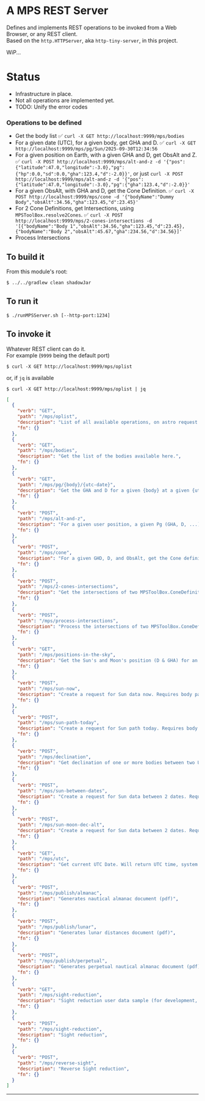 # A MPS REST Server

Defines and implements REST operations to be invoked from a Web Browser, or any REST client.  
Based on the `http.HTTPServer`, aka `http-tiny-server`, in this project.  

WiP...  

# Status
- Infrastructure in place. 
- Not all operations are implemented yet.
- TODO: Unify the error codes

### Operations to be defined
- Get the body list ✅ `curl -X GET http://localhost:9999/mps/bodies`
- For a given date (UTC), for a given body, get GHA and D. ✅ `curl -X GET http://localhost:9999/mps/pg/Sun/2025-09-30T12:34:56`
- For a given position on Earth, with a given GHA and D, get ObsAlt and Z. ✅ `curl -X POST http://localhost:9999/mps/alt-and-z -d '{"pos":{"latitude":47.0,"longitude":-3.0},"pg":{"hp":0.0,"sd":0.0,"gha":123.4,"d":-2.0}}'`, or just `curl -X POST http://localhost:9999/mps/alt-and-z -d '{"pos":{"latitude":47.0,"longitude":-3.0},"pg":{"gha":123.4,"d":-2.0}}'`  
- For a given ObsAlt, with GHA and D, get the Cone Definition. ✅ `curl -X POST http://localhost:9999/mps/cone -d '{"bodyName":"Dummy Body","obsAlt":34.56,"gha":123.45,"d":23.45}'`
- For 2 Cone Definitions, get Intersections, using `MPSToolBox.resolve2Cones`. ✅ `curl -X POST http://localhost:9999/mps/2-cones-intersections -d '[{"bodyName":"Body 1","obsAlt":34.56,"gha":123.45,"d":23.45},{"bodyName":"Body 2","obsAlt":45.67,"gha":234.56,"d":34.56}]' `
- Process Intersections

## To build it
From this module's root:
```
$ ../../gradlew clean shadowJar
```

## To run it
```
$ ./runMPSServer.sh [--http-port:1234]
```

## To invoke it
Whatever REST client can do it.  
For example (`9999` being the default port)
```
$ curl -X GET http://localhost:9999/mps/oplist
```
or, if `jq` is available
```
$ curl -X GET http://localhost:9999/mps/oplist | jq
```

```json
[
  {
    "verb": "GET",
    "path": "/mps/oplist",
    "description": "List of all available operations, on astro request manager.",
    "fn": {}
  },
  {
    "verb": "GET",
    "path": "/mps/bodies",
    "description": "Get the list of the bodies available here.",
    "fn": {}
  },
  {
    "verb": "GET",
    "path": "/mps/pg/{body}/{utc-date}",
    "description": "Get the GHA and D for a given {body} at a given {utc duration}",
    "fn": {}
  },
  {
    "verb": "POST",
    "path": "/mps/alt-and-z",
    "description": "For a given user position, a given Pg (GHA, D, ...), get Observed Altitude and Azimut.",
    "fn": {}
  },
  {
    "verb": "POST",
    "path": "/mps/cone",
    "description": "For a given GHD, D, and ObsAlt, get the Cone definition (MPSToolBox.ConeDefinition).",
    "fn": {}
  },
  {
    "verb": "POST",
    "path": "/mps/2-cones-intersections",
    "description": "Get the intersections of two MPSToolBox.ConeDefinition.",
    "fn": {}
  },
  {
    "verb": "POST",
    "path": "/mps/process-intersections",
    "description": "Process the intersections of two MPSToolBox.ConeDefinition.",
    "fn": {}
  },
  {
    "verb": "GET",
    "path": "/mps/positions-in-the-sky",
    "description": "Get the Sun's and Moon's position (D & GHA) for an UTC date passed as QS prm named 'at', in DURATION Format. Optional: 'fromL' and 'fromG', 'wandering' (true|[false]), 'stars' (true|[false]), 'constellations' (true|[false]).",
    "fn": {}
  },
  {
    "verb": "POST",
    "path": "/mps/sun-now",
    "description": "Create a request for Sun data now. Requires body payload (GeoPoint)",
    "fn": {}
  },
  {
    "verb": "POST",
    "path": "/mps/sun-path-today",
    "description": "Create a request for Sun path today. Requires body payload (GeoPoint & step)",
    "fn": {}
  },
  {
    "verb": "POST",
    "path": "/mps/declination",
    "description": "Get declination of one or more bodies between two UTC dates",
    "fn": {}
  },
  {
    "verb": "POST",
    "path": "/mps/sun-between-dates",
    "description": "Create a request for Sun data between 2 dates. Requires body payload (GeoPoint), and 3 queryString prm : from and to, in DURATION Format, and tz, the timezone name.",
    "fn": {}
  },
  {
    "verb": "POST",
    "path": "/mps/sun-moon-dec-alt",
    "description": "Create a request for Sun data between 2 dates. Requires body payload (GeoPoint), and 2 to 3 queryString prm : from and to, in DURATION Format, and optional tz, the timezone name.",
    "fn": {}
  },
  {
    "verb": "GET",
    "path": "/mps/utc",
    "description": "Get current UTC Date. Will return UTC time, system time, and optionally, the time(s) at the time zone(s) passed in QS prm 'tz', UTF-8 encoded, comma separated.",
    "fn": {}
  },
  {
    "verb": "POST",
    "path": "/mps/publish/almanac",
    "description": "Generates nautical almanac document (pdf)",
    "fn": {}
  },
  {
    "verb": "POST",
    "path": "/mps/publish/lunar",
    "description": "Generates lunar distances document (pdf)",
    "fn": {}
  },
  {
    "verb": "POST",
    "path": "/mps/publish/perpetual",
    "description": "Generates perpetual nautical almanac document (pdf)",
    "fn": {}
  },
  {
    "verb": "GET",
    "path": "/mps/sight-reduction",
    "description": "Sight reduction user data sample (for development, to get the shape of the returned object)",
    "fn": {}
  },
  {
    "verb": "POST",
    "path": "/mps/sight-reduction",
    "description": "Sight reduction",
    "fn": {}
  },
  {
    "verb": "POST",
    "path": "/mps/reverse-sight",
    "description": "Reverse Sight reduction",
    "fn": {}
  }
]
```


---